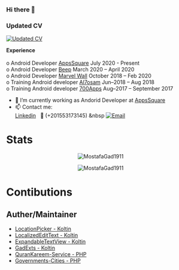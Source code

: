 ### Hi there 👋

### Updated CV

[![Updated CV](https://user-images.githubusercontent.com/25991597/125063569-eae97880-e0af-11eb-8993-6adcf92337f8.png) ](https://github.com/MostafaGad1911/MostafaGad1911/files/6834755/CV.pdf)

<strong>Experience</strong> 
         <br /> <br />
         o Android Developer  [AppsSquare](https://appssquare.com/?fbclid=IwAR2O7Cj5r_GuyxXH9p2BHro3cAYVpmBh1jAaoL6tFOhyFetSPPHjVY_UtT8)              July 2020 - Present   <br />
         o Android Developer [Beep](https://www.facebook.com/beeptrips)                  March 2020 – April 2020   <br />
         o Android Developer [Marvel Wall](https://www.facebook.com/marvelwall)          October 2018 – Feb 2020   <br />
         o Training  Android developer  [Al7osam](https://www.facebook.com/Al7osamCompany)    Jun–2018 – Aug 2018  <br />
         o Training Android developer  [700Apps](https://www.facebook.com/700apps)     Aug–2017 – September 2017   <br />

- 🔭 I’m currently working as Andorid Developer at [AppsSquare](https://www.facebook.com/appssquare)
- 📫 Contact me: <br />
               [Linkedin](https://www.linkedin.com/in/mostafa-gad-760a48140/)  &nbsp; 📲 (+201553173145)  &nbsp [![Email](https://img.shields.io/badge/Gmail-my_personal_email-EC5252?style=for-the-badge&logo=gmail&logoColor=white&labelColor=101010)](mailto:mostafagad19111@gmail.com)

# Stats 

<p align="center"><img src="https://komarev.com/ghpvc/?username=MostafaGad1911" alt="MostafaGad1911" /></p>
<p align="center"><img src="https://github-readme-stats.vercel.app/api?username=MostafaGad1911&show_icons=true" alt="MostafaGad1911" /></p>



# Contibutions 
## Auther/Maintainer
- [LocationPicker - Koltin](https://github.com/MostafaGad1911/LocationPicker)
- [LocalizedEditText - Koltin](https://github.com/MostafaGad1911/LocalizedEditText)
- [ExpandableTextView - Koltin](https://github.com/MostafaGad1911/ExpandableTextView)
- [GadExts - Koltin](https://github.com/MostafaGad1911/GadExts)
- [QuranKareem-Service - PHP](https://github.com/MostafaGad1911/QuranKareem-Service)
- [Governments-Cities - PHP](https://github.com/MostafaGad1911/Governments-Cities)


